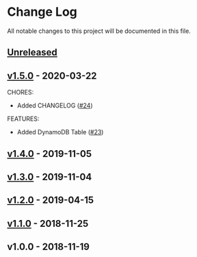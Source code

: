 # Change Log

All notable changes to this project will be documented in this file.

<a name="unreleased"></a>
## [Unreleased]



<a name="v1.5.0"></a>
## [v1.5.0] - 2020-03-22
CHORES:
- Added CHANGELOG ([#24](https://github.com/antonbabenko/modules.tf-lambda/issues/24))

FEATURES:
- Added DynamoDB Table ([#23](https://github.com/antonbabenko/modules.tf-lambda/issues/23))


<a name="v1.4.0"></a>
## [v1.4.0] - 2019-11-05



<a name="v1.3.0"></a>
## [v1.3.0] - 2019-11-04



<a name="v1.2.0"></a>
## [v1.2.0] - 2019-04-15



<a name="v1.1.0"></a>
## [v1.1.0] - 2018-11-25



<a name="v1.0.0"></a>
## v1.0.0 - 2018-11-19



[Unreleased]: https://github.com/antonbabenko/modules.tf-lambda/compare/v1.5.0...HEAD
[v1.5.0]: https://github.com/antonbabenko/modules.tf-lambda/compare/v1.4.0...v1.5.0
[v1.4.0]: https://github.com/antonbabenko/modules.tf-lambda/compare/v1.3.0...v1.4.0
[v1.3.0]: https://github.com/antonbabenko/modules.tf-lambda/compare/v1.2.0...v1.3.0
[v1.2.0]: https://github.com/antonbabenko/modules.tf-lambda/compare/v1.1.0...v1.2.0
[v1.1.0]: https://github.com/antonbabenko/modules.tf-lambda/compare/v1.0.0...v1.1.0

